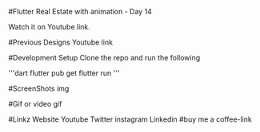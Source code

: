 #Flutter Real Estate with animation - Day 14

Watch it on Youtube link.

#Previous Designs
Youtube link

#Development Setup 
Clone the repo and run the following  

'''dart
flutter pub get
flutter run
'''

#ScreenShots 
img

#Gif or video
gif

#Linkz
Website
Youtube
Twitter
instagram
Linkedin
			#buy me a coffee-link